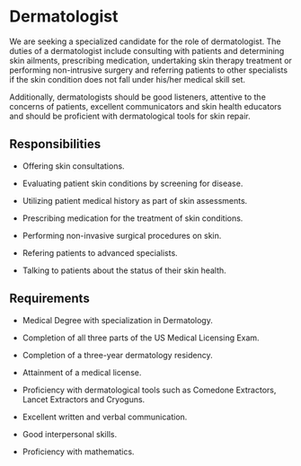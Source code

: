 # Dermatologist

We are seeking a specialized candidate for the role of dermatologist. The duties of a dermatologist include consulting with patients and determining skin ailments, prescribing medication, undertaking skin therapy treatment or performing non-intrusive surgery and referring patients to other specialists if the skin condition does not fall under his/her medical skill set.

Additionally, dermatologists should be good listeners, attentive to the concerns of patients, excellent communicators and skin health educators and should be proficient with dermatological tools for skin repair.

## Responsibilities

* Offering skin consultations.

* Evaluating patient skin conditions by screening for disease.

* Utilizing patient medical history as part of skin assessments.

* Prescribing medication for the treatment of skin conditions.

* Performing non-invasive surgical procedures on skin.

* Refering patients to advanced specialists.

* Talking to patients about the status of their skin health.

## Requirements

* Medical Degree with specialization in Dermatology.

* Completion of all three parts of the US Medical Licensing Exam.

* Completion of a three-year dermatology residency.

* Attainment of a medical license.

* Proficiency with dermatological tools such as Comedone Extractors, Lancet Extractors and Cryoguns.

* Excellent written and verbal communication.

* Good interpersonal skills.

* Proficiency with mathematics.

